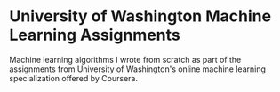 # University of Washington Machine Learning Assignments

Machine learning algorithms I wrote from scratch as part of the assignments from University of Washington's online machine learning specialization offered by Coursera.
